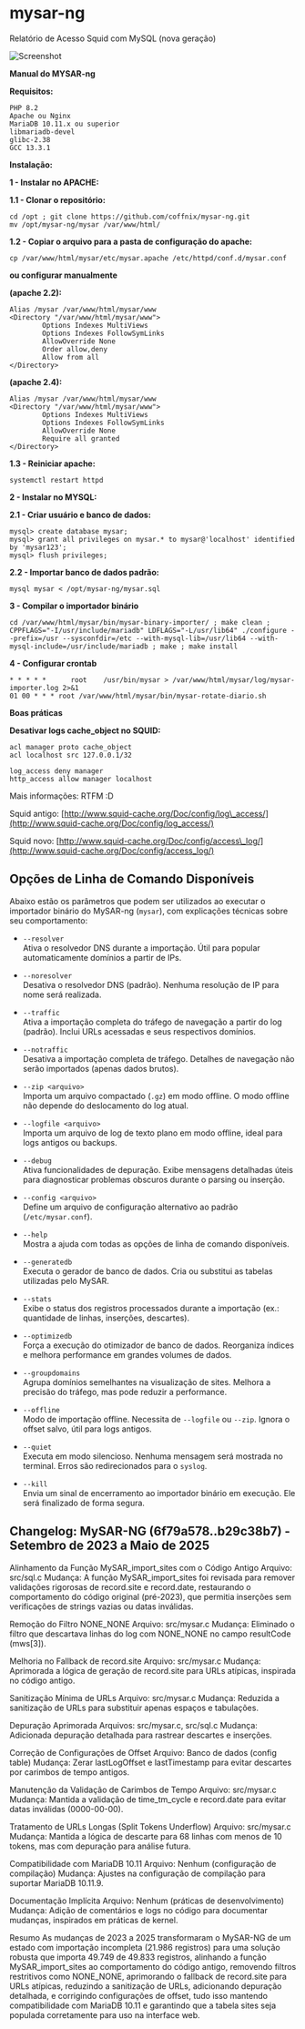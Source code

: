 # mysar-ng

Relatório de Acesso Squid com MySQL (nova geração)

![Screenshot](mysar-ng-v3.png)

**Manual do MYSAR-ng**

**Requisitos:**

```
PHP 8.2
Apache ou Nginx
MariaDB 10.11.x ou superior
libmariadb-devel
glibc-2.38
GCC 13.3.1
```

**Instalação:**

**1 - Instalar no APACHE:**

**1.1 - Clonar o repositório:**

```
cd /opt ; git clone https://github.com/coffnix/mysar-ng.git
mv /opt/mysar-ng/mysar /var/www/html/
```

**1.2 - Copiar o arquivo para a pasta de configuração do apache:**

```
cp /var/www/html/mysar/etc/mysar.apache /etc/httpd/conf.d/mysar.conf
```

**ou configurar manualmente**

**(apache 2.2):**

```
Alias /mysar /var/www/html/mysar/www
<Directory "/var/www/html/mysar/www">
        Options Indexes MultiViews
        Options Indexes FollowSymLinks
        AllowOverride None
        Order allow,deny
        Allow from all
</Directory>
```

**(apache 2.4):**

```
Alias /mysar /var/www/html/mysar/www
<Directory "/var/www/html/mysar/www">
        Options Indexes MultiViews
        Options Indexes FollowSymLinks
        AllowOverride None
        Require all granted
</Directory>
```

**1.3 - Reiniciar apache:**

```
systemctl restart httpd
```

**2 - Instalar no MYSQL:**

**2.1 - Criar usuário e banco de dados:**

```
mysql> create database mysar;
mysql> grant all privileges on mysar.* to mysar@'localhost' identified by 'mysar123';
mysql> flush privileges;
```

**2.2 - Importar banco de dados padrão:**

```
mysql mysar < /opt/mysar-ng/mysar.sql
```

**3 - Compilar o importador binário**

```
cd /var/www/html/mysar/bin/mysar-binary-importer/ ; make clean ; CPPFLAGS="-I/usr/include/mariadb" LDFLAGS="-L/usr/lib64" ./configure --prefix=/usr --sysconfdir=/etc --with-mysql-lib=/usr/lib64 --with-mysql-include=/usr/include/mariadb ; make ; make install
```

**4 - Configurar crontab**

```
* * * * *      root    /usr/bin/mysar > /var/www/html/mysar/log/mysar-importer.log 2>&1
01 00 * * * root /var/www/html/mysar/bin/mysar-rotate-diario.sh
```

**Boas práticas**

**Desativar logs cache\_object no SQUID:**

```
acl manager proto cache_object
acl localhost src 127.0.0.1/32

log_access deny manager
http_access allow manager localhost
```

Mais informações: RTFM \:D

Squid antigo: [http://www.squid-cache.org/Doc/config/log\_access/](http://www.squid-cache.org/Doc/config/log_access/)

Squid novo: [http://www.squid-cache.org/Doc/config/access\_log/](http://www.squid-cache.org/Doc/config/access_log/)

## Opções de Linha de Comando Disponíveis

Abaixo estão os parâmetros que podem ser utilizados ao executar o importador binário do MySAR-ng (`mysar`), com explicações técnicas sobre seu comportamento:

- `--resolver`  
  Ativa o resolvedor DNS durante a importação. Útil para popular automaticamente domínios a partir de IPs.

- `--noresolver`  
  Desativa o resolvedor DNS (padrão). Nenhuma resolução de IP para nome será realizada.

- `--traffic`  
  Ativa a importação completa do tráfego de navegação a partir do log (padrão). Inclui URLs acessadas e seus respectivos domínios.

- `--notraffic`  
  Desativa a importação completa de tráfego. Detalhes de navegação não serão importados (apenas dados brutos).

- `--zip <arquivo>`  
  Importa um arquivo compactado (`.gz`) em modo offline. O modo offline não depende do deslocamento do log atual.

- `--logfile <arquivo>`  
  Importa um arquivo de log de texto plano em modo offline, ideal para logs antigos ou backups.

- `--debug`  
  Ativa funcionalidades de depuração. Exibe mensagens detalhadas úteis para diagnosticar problemas obscuros durante o parsing ou inserção.

- `--config <arquivo>`  
  Define um arquivo de configuração alternativo ao padrão (`/etc/mysar.conf`).

- `--help`  
  Mostra a ajuda com todas as opções de linha de comando disponíveis.

- `--generatedb`  
  Executa o gerador de banco de dados. Cria ou substitui as tabelas utilizadas pelo MySAR.

- `--stats`  
  Exibe o status dos registros processados durante a importação (ex.: quantidade de linhas, inserções, descartes).

- `--optimizedb`  
  Força a execução do otimizador de banco de dados. Reorganiza índices e melhora performance em grandes volumes de dados.

- `--groupdomains`  
  Agrupa domínios semelhantes na visualização de sites. Melhora a precisão do tráfego, mas pode reduzir a performance.

- `--offline`  
  Modo de importação offline. Necessita de `--logfile` ou `--zip`. Ignora o offset salvo, útil para logs antigos.

- `--quiet`  
  Executa em modo silencioso. Nenhuma mensagem será mostrada no terminal. Erros são redirecionados para o `syslog`.

- `--kill`  
  Envia um sinal de encerramento ao importador binário em execução. Ele será finalizado de forma segura.


## Changelog: MySAR-NG (6f79a578..b29c38b7) - Setembro de 2023 a Maio de 2025

Alinhamento da Função MySAR\_import\_sites com o Código Antigo
Arquivo: src/sql.c
Mudança: A função MySAR\_import\_sites foi revisada para remover validações rigorosas de record.site e record.date, restaurando o comportamento do código original (pré-2023), que permitia inserções sem verificações de strings vazias ou datas inválidas.

Remoção do Filtro NONE\_NONE
Arquivo: src/mysar.c
Mudança: Eliminado o filtro que descartava linhas do log com NONE\_NONE no campo resultCode (mws\[3]).

Melhoria no Fallback de record.site
Arquivo: src/mysar.c
Mudança: Aprimorada a lógica de geração de record.site para URLs atípicas, inspirada no código antigo.

Sanitização Mínima de URLs
Arquivo: src/mysar.c
Mudança: Reduzida a sanitização de URLs para substituir apenas espaços e tabulações.

Depuração Aprimorada
Arquivos: src/mysar.c, src/sql.c
Mudança: Adicionada depuração detalhada para rastrear descartes e inserções.

Correção de Configurações de Offset
Arquivo: Banco de dados (config table)
Mudança: Zerar lastLogOffset e lastTimestamp para evitar descartes por carimbos de tempo antigos.

Manutenção da Validação de Carimbos de Tempo
Arquivo: src/mysar.c
Mudança: Mantida a validação de time\_tm\_cycle e record.date para evitar datas inválidas (0000-00-00).

Tratamento de URLs Longas (Split Tokens Underflow)
Arquivo: src/mysar.c
Mudança: Mantida a lógica de descarte para 68 linhas com menos de 10 tokens, mas com depuração para análise futura.

Compatibilidade com MariaDB 10.11
Arquivo: Nenhum (configuração de compilação)
Mudança: Ajustes na configuração de compilação para suportar MariaDB 10.11.9.

Documentação Implícita
Arquivo: Nenhum (práticas de desenvolvimento)
Mudança: Adição de comentários e logs no código para documentar mudanças, inspirados em práticas de kernel.

Resumo
As mudanças de 2023 a 2025 transformaram o MySAR-NG de um estado com importação incompleta (21.986 registros) para uma solução robusta que importa 49.749 de 49.833 registros, alinhando a função MySAR\_import\_sites ao comportamento do código antigo, removendo filtros restritivos como NONE\_NONE, aprimorando o fallback de record.site para URLs atípicas, reduzindo a sanitização de URLs, adicionando depuração detalhada, e corrigindo configurações de offset, tudo isso mantendo compatibilidade com MariaDB 10.11 e garantindo que a tabela sites seja populada corretamente para uso na interface web.

